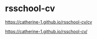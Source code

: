# rsschool-cv

https://catherine-1.github.io/rsschool-cv/cv

https://catherine-1.github.io/rsschool-cv/